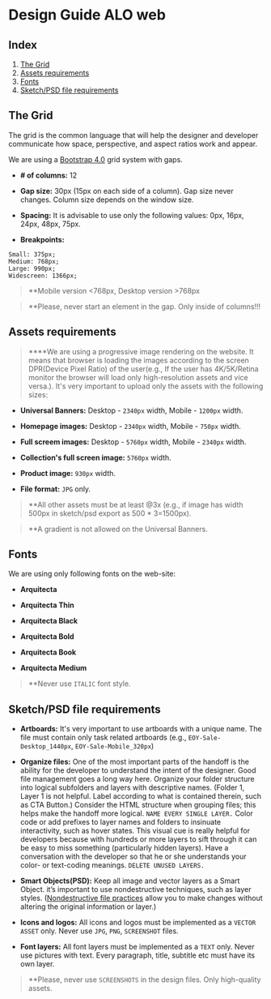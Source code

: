 
# Design Guide ALO web

## Index
1. [The Grid](#the-grid)
2. [Assets requirements](#assets-requirements)
3. [Fonts](#fonts)
4. [Sketch/PSD file requirements](#sketch-psd-file-requiremets)

## The Grid

The grid is the common language that will help the designer and developer communicate how space, perspective, and aspect ratios work and appear.

We are using a [Bootstrap 4.0](https://getbootstrap.com/docs/4.2/layout/grid/) grid system with gaps.

- **# of columns:** 12

- **Gap size:** 30px (15px on each side of a column). Gap size never changes. Column size depends on the window size.

- **Spacing:** It is advisable to use only the following values: 0px, 16px, 24px, 48px, 75px.

- **Breakpoints:** 

```
Small: 375px;
Medium: 768px;
Large: 990px;
Widescreen: 1366px;
```

 > **Mobile version <768px, Desktop version >768px

> **Please, never start an element in the gap. Only inside of columns!!!

## Assets requirements

> ****We are using a progressive image rendering on the website. It means that browser is loading the images according to the screen DPR(Device Pixel Ratio) of the user(e.g., If the user has 4K/5K/Retina monitor the browser will load only high-resolution assets and vice versa.). It's very important to upload only the assets with the following sizes:

- **Universal Banners:** Desktop - `2340px` width, Mobile - `1200px` width.

- **Homepage images:** Desktop - `2340px` width, Mobile - `750px` width.

- **Full screem images:** Desktop - `5760px` width, Mobile - `2340px` width. 

- **Collection's full screen image:** `5760px` width.

- **Product image:** `930px` width.

- **File format:** `JPG` only.

> **All other assets must be at least @3x (e.g., if image has width 500px in sketch/psd export as 500 * 3=1500px).

> **A gradient is not allowed on the Universal Banners.

## Fonts

We are using only following fonts on the web-site:

- **Arquitecta**

- **Arquitecta Thin**

- **Arquitecta Black**

- **Arquitecta Bold**

- **Arquitecta Book**

- **Arquitecta Medium**

> **Never use `ITALIC` font style.

## Sketch/PSD file requirements

- **Artboards:** It's very important to use artboards with a unique name. The file must contain only task related artboards (e.g., `EOY-Sale-Desktop_1440px`, `EOY-Sale-Mobile_320px`)

- **Organize files:** 
One of the most important parts of the handoff is the ability for the developer to understand the intent of the designer.
Good file management goes a long way here. Organize your folder structure into logical subfolders and layers with descriptive names. (Folder 1, Layer 1 is not helpful. Label according to what is contained therein, such as CTA Button.) 
Consider the HTML structure when grouping files; this helps make the handoff more logical. `NAME EVERY SINGLE LAYER.`
Color code or add prefixes to layer names and folders to insinuate interactivity, such as hover states. This visual cue is really helpful for developers because with hundreds or more layers to sift through it can be easy to miss something (particularly hidden layers). Have a conversation with the developer so that he or she understands your color- or text-coding meanings. `DELETE UNUSED LAYERS.`

- **Smart Objects(PSD):** Keep all image and vector layers as a Smart Object. it’s important to use nondestructive techniques, such as layer styles. ([Nondestructive file practices](https://helpx.adobe.com/photoshop/using/nondestructive-editing.html) allow you to make changes without altering the original information or layer.)

- **Icons and logos:** All icons and logos must be implemented as a `VECTOR ASSET` only. Never use `JPG`, `PNG`, `SCREENSHOT` files.

- **Font layers:** All font layers must be implemented as a `TEXT` only. Never use pictures with text. Every paragraph, title, subtitle etc must have its own layer.

> **Please, never use `SCREENSHOTS` in the design files. Only high-quality assets.
